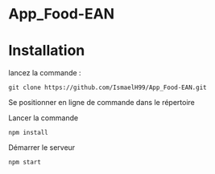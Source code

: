 # App_Food-EAN

# Installation

lancez la commande :

```
git clone https://github.com/IsmaelH99/App_Food-EAN.git
```

Se positionner en ligne de commande dans le répertoire

Lancer la commande 

```
npm install
```

Démarrer le serveur

```
npm start
```